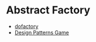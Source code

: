 # Abstract Factory

- [dofactory](https://github.com/stage-clear/Learning-javascript/blob/master/DesignPatterns/dofactory.com/abstract-factory.md)
- [Design Patterns Game](https://github.com/stage-clear/Learning-javascript/blob/master/DesignPatterns/designpatternsgame.com/abstract-factory.md)
